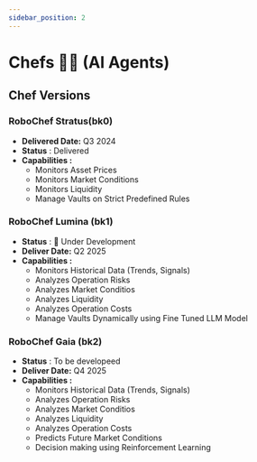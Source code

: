 ```yaml
---
sidebar_position: 2
---
```


# Chefs 🧑‍🍳 (AI Agents)

## Chef Versions

### RoboChef Stratus(bk0)

* **Delivered Date:** Q3 2024
*  **Status** : Delivered
* **Capabilities :**
  * Monitors Asset Prices
  * Monitors Market Conditions
  * Monitors Liquidity
  * Manage Vaults on Strict Predefined Rules

### RoboChef Lumina (bk1)

* **Status** : 🚧 Under Development
* **Deliver Date:** Q2 2025
* **Capabilities :**
  * Monitors Historical Data (Trends, Signals)
  * Analyzes Operation Risks
  * Analyzes Market Conditios
  * Analyzes Liquidity
  * Analyzes Operation Costs
  * Manage Vaults Dynamically using Fine Tuned LLM Model


### RoboChef Gaia (bk2)

* **Status** : To be developeed
* **Deliver Date:** Q4 2025
* **Capabilities :**
  * Monitors Historical Data (Trends, Signals)
  * Analyzes Operation Risks
  * Analyzes Market Conditios
  * Analyzes Liquidity
  * Analyzes Operation Costs
  * Predicts Future Market Conditions
  * Decision making using Reinforcement Learning

